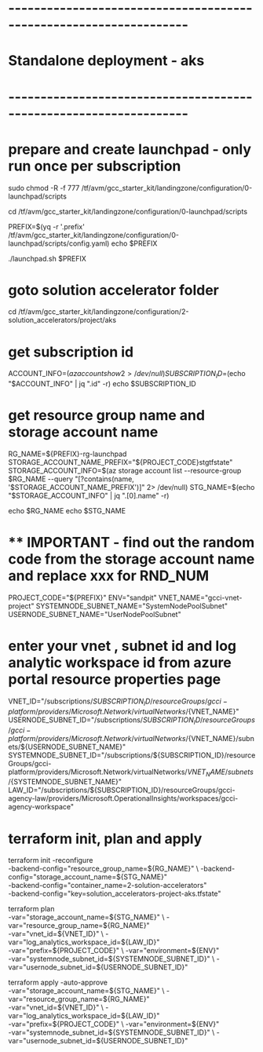 # ------------------------------------------------------------------
# Standalone deployment - aks
# ------------------------------------------------------------------

# prepare and create launchpad - only run once per subscription

sudo chmod -R -f 777 /tf/avm/gcc_starter_kit/landingzone/configuration/0-launchpad/scripts

cd /tf/avm/gcc_starter_kit/landingzone/configuration/0-launchpad/scripts

PREFIX=$(yq  -r '.prefix' /tf/avm/gcc_starter_kit/landingzone/configuration/0-launchpad/scripts/config.yaml)
echo $PREFIX

./launchpad.sh $PREFIX

# goto solution accelerator folder
cd /tf/avm/gcc_starter_kit/landingzone/configuration/2-solution_accelerators/project/aks
# get subscription id
ACCOUNT_INFO=$(az account show 2> /dev/null)
SUBSCRIPTION_ID=$(echo "$ACCOUNT_INFO" | jq ".id" -r)
echo $SUBSCRIPTION_ID

# get resource group name and storage account name
RG_NAME=${PREFIX}-rg-launchpad
STORAGE_ACCOUNT_NAME_PREFIX="${PROJECT_CODE}stgtfstate"
STORAGE_ACCOUNT_INFO=$(az storage account list --resource-group $RG_NAME --query "[?contains(name, '$STORAGE_ACCOUNT_NAME_PREFIX')]" 2> /dev/null)
STG_NAME=$(echo "$STORAGE_ACCOUNT_INFO" | jq ".[0].name" -r)

echo $RG_NAME
echo $STG_NAME

# ** IMPORTANT - find out the random code from the storage account name and replace xxx for RND_NUM 
PROJECT_CODE="${PREFIX}"
ENV="sandpit"
VNET_NAME="gcci-vnet-project"
SYSTEMNODE_SUBNET_NAME="SystemNodePoolSubnet"
USERNODE_SUBNET_NAME="UserNodePoolSubnet"

# enter your vnet , subnet id and log analytic workspace id from azure portal resource properties page
VNET_ID="/subscriptions/${SUBSCRIPTION_ID}/resourceGroups/gcci-platform/providers/Microsoft.Network/virtualNetworks/${VNET_NAME}"
USERNODE_SUBNET_ID="/subscriptions/${SUBSCRIPTION_ID}/resourceGroups/gcci-platform/providers/Microsoft.Network/virtualNetworks/${VNET_NAME}/subnets/${USERNODE_SUBNET_NAME}"
SYSTEMNODE_SUBNET_ID="/subscriptions/${SUBSCRIPTION_ID}/resourceGroups/gcci-platform/providers/Microsoft.Network/virtualNetworks/${VNET_NAME}/subnets/${SYSTEMNODE_SUBNET_NAME}"
LAW_ID="/subscriptions/${SUBSCRIPTION_ID}/resourceGroups/gcci-agency-law/providers/Microsoft.OperationalInsights/workspaces/gcci-agency-workspace"

# terraform init, plan and apply

terraform init  -reconfigure \
-backend-config="resource_group_name=${RG_NAME}" \
-backend-config="storage_account_name=${STG_NAME}" \
-backend-config="container_name=2-solution-accelerators" \
-backend-config="key=solution_accelerators-project-aks.tfstate"

terraform plan \
-var="storage_account_name=${STG_NAME}" \
-var="resource_group_name=${RG_NAME}" \
-var="vnet_id=${VNET_ID}" \
-var="log_analytics_workspace_id=${LAW_ID}"  \
-var="prefix=${PROJECT_CODE}"  \
-var="environment=${ENV}" \
-var="systemnode_subnet_id=${SYSTEMNODE_SUBNET_ID}" \
-var="usernode_subnet_id=${USERNODE_SUBNET_ID}" 

terraform apply -auto-approve \
-var="storage_account_name=${STG_NAME}" \
-var="resource_group_name=${RG_NAME}" \
-var="vnet_id=${VNET_ID}" \
-var="log_analytics_workspace_id=${LAW_ID}" \
-var="prefix=${PROJECT_CODE}"  \
-var="environment=${ENV}"  \
-var="systemnode_subnet_id=${SYSTEMNODE_SUBNET_ID}" \
-var="usernode_subnet_id=${USERNODE_SUBNET_ID}" 